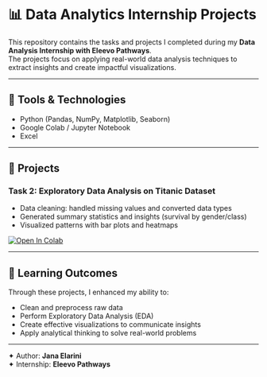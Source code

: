 # 📊 Data Analytics Internship Projects  

This repository contains the tasks and projects I completed during my **Data Analysis Internship with Eleevo Pathways**.  
The projects focus on applying real-world data analysis techniques to extract insights and create impactful visualizations.  

---

## 🔹 Tools & Technologies  
- Python (Pandas, NumPy, Matplotlib, Seaborn)  
- Google Colab / Jupyter Notebook  
- Excel  
   

---

## 🔹 Projects  

### Task 2: Exploratory Data Analysis on Titanic Dataset  
- Data cleaning: handled missing values and converted data types  
- Generated summary statistics and insights (survival by gender/class)  
- Visualized patterns with bar plots and heatmaps  

[![Open In Colab](https://colab.research.google.com/assets/colab-badge.svg)](https://colab.research.google.com/github/jana-Elarini/Data-Analytics-/blob/main/Task_2.ipynb)  

---

## 🔹 Learning Outcomes  
Through these projects, I enhanced my ability to:  
- Clean and preprocess raw data  
- Perform Exploratory Data Analysis (EDA)  
- Create effective visualizations to communicate insights  
- Apply analytical thinking to solve real-world problems  

---

✦ Author: **Jana Elarini**  
✦ Internship: **Eleevo Pathways**  

